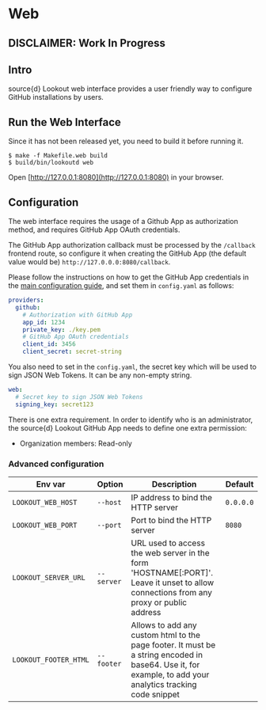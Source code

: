 # Web

## DISCLAIMER: Work In Progress

## Intro

source{d} Lookout web interface provides a user friendly way to configure GitHub installations by users.


## Run the Web Interface

Since it has not been released yet, you need to build it before running it.

```shell
$ make -f Makefile.web build
$ build/bin/lookoutd web
```

Open [http://127.0.0.1:8080](http://127.0.0.1:8080) in your browser.


## Configuration

The web interface requires the usage of a Github App as authorization method, and requires GitHub App OAuth credentials.

The GitHub App authorization callback must be processed by the `/callback` frontend route, so configure it when creating the GitHub App (the default value would be) `http://127.0.0.0:8080/callback`.

Please follow the instructions on how to get the GitHub App credentials in the [main configuration guide](configuration.md#authentication-as-a-github-app), and set them in `config.yaml` as follows:

```yaml
providers:
  github:
    # Authorization with GitHub App
    app_id: 1234
    private_key: ./key.pem
    # GitHub App OAuth credentials
    client_id: 3456
    client_secret: secret-string
```

You also need to set in the `config.yaml`, the secret key which will be used to sign JSON Web Tokens.
It can be any non-empty string.

```yaml
web:
  # Secret key to sign JSON Web Tokens
  signing_key: secret123
```

There is one extra requirement. In order to identify who is an administrator, the source{d} Lookout GitHub App needs to define one extra permission:

- Organization members: Read-only


### Advanced configuration

| Env var | Option | Description | Default |
| --- | --- | --- | --- |
| `LOOKOUT_WEB_HOST` | `--host` | IP address to bind the HTTP server | `0.0.0.0` |
| `LOOKOUT_WEB_PORT` | `--port` | Port to bind the HTTP server | `8080` |
| `LOOKOUT_SERVER_URL` | `--server` | URL used to access the web server in the form 'HOSTNAME[:PORT]'. Leave it unset to allow connections from any proxy or public address | |
| `LOOKOUT_FOOTER_HTML` | `--footer` | Allows to add any custom html to the page footer. It must be a string encoded in base64. Use it, for example, to add your analytics tracking code snippet | |
